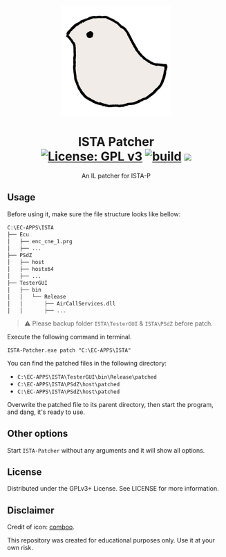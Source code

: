 <div align="center">
<img alt="LOGO" src="images/patcher-icon.png" width="256" height="256" />

# ISTA Patcher <br/> [![License: GPL v3](https://img.shields.io/github/license/tautcony/ISTA-Patcher?style=flat-square)](https://www.gnu.org/licenses/gpl-3.0) [![build](https://img.shields.io/github/actions/workflow/status/tautcony/ISTA-Patcher/build.yml?style=flat-square)](https://github.com/tautcony/ISTA-Patcher/actions) [![](https://img.shields.io/github/downloads/tautcony/ISTA-Patcher/total.svg?style=flat-square)](https://github.com/tautcony/ISTA-Patcher/releases)

An IL patcher for ISTA-P

</div>

## Usage

Before using it, make sure the file structure looks like bellow:

```
C:\EC-APPS\ISTA
├── Ecu
│   ├── enc_cne_1.prg
│   ├── ...
├── PSdZ
│   ├── host
│   ├── hostx64
│   ├── ...
├── TesterGUI
│   ├── bin
│   │   └── Release
│   │       ├── AirCallServices.dll
│   │       ├── ...
```

> ⚠️ Please backup folder `ISTA\TesterGUI` & `ISTA\PSdZ` before patch.

Execute the following command in terminal.

```batch
ISTA-Patcher.exe patch "C:\EC-APPS\ISTA"
```

You can find the patched files in the following directory:
- `C:\EC-APPS\ISTA\TesterGUI\bin\Release\patched`
- `C:\EC-APPS\ISTA\PSdZ\host\patched`
- `C:\EC-APPS\ISTA\PSdZ\host\patched`

Overwrite the patched file to its parent directory, then start the program, and dang, it's ready to use.

## Other options

Start `ISTA-Patcher` without any arguments and it will show all options.

## License

Distributed under the GPLv3+ License. See LICENSE for more information.

## Disclaimer

Credit of icon: [comboo](https://twitter.com/comboo28).

This repository was created for educational purposes only. Use it at your own risk.
